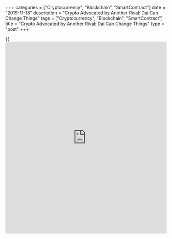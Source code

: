 +++
categories = ["Cryptocurrency", "Blockchain", "SmartContract"]
date = "2019-11-18"
description = "Crypto Advocated by Another Rival: Dai Can Change Things"
tags = ["Cryptocurrency", "Blockchain", "SmartContract"]
title = "Crypto Advocated by Another Rival: Dai Can Change Things"
type = "post"
+++

{{<iframe id="large-banner" src="https://www.bounty.group/#slide=10.0" width="100%" height="600" scrolling="no" style="border: 0px solid rgb(216, 221, 230); border-radius: 3px;">}}

The digital currencies are supported by dollars, some of them by gold,
but this cryptocurrency is buoyed by another digital rival.

![[Ethereum](https://www.playgroundfx.com/blog/the-creator-of-ethereum/) supports dai][1]_Photo: Flickr_

The Facebook’s Libra, as a stablecoin, is the new one in the series of
cryptocurrencies striving to escape the [bitcoin](https://www.letsplayfx.com/blog/forex-for-bitcoin/) high volatility, which
makes it unfavorable for commerce. So, these base on more reliable
assets, for example on diverse commodity types or traditional
currencies.

However, unlike the other Dai is supported by another digital currency
and namely, [Ethereum](https://www.playgroundfx.com/blog/the-creator-of-ethereum/) - to buoy a safe value.

Dai was launched in 2017 and it is effectively backed by the dollar, and
supported by [Ethereum](https://www.playgroundfx.com/blog/the-creator-of-ethereum/) cryptocurrency, that is locked in publicly
transparent contracts that are based on the [blockchain](https://www.letsplayfx.com/blog/trade-forex-with-bitcoin/).

The great part of the stablecoins is trusted because of their cost, that
is derived by main bank currencies. Users believe in Dai because the
[Ethereum](https://www.playgroundfx.com/blog/the-creator-of-ethereum/), embedded in contracts usually surpasses the cost of Dai, that
is in use.

When Dai’s price goes far away from the greenback, the balancing
mechanisms are stimulated to guide it back.

So, the regulators' attitude towards Dai could help shape how a
cryptocurrency may shift from a speculative one to actual digital money.
It’s up to them now.



Meantime, one should mention the rates of the most well-known
cryptocurrencies:

  * Bitcoin weakened by 1.09 percent, to $8,472;

  * Bitcoin Cash lost 2.05 percent, to $263,30

  * Ethereum eased by 1.21 percent, to $182,97

  * Litecoin lost 1.42 percent, to $58,80 at 8.47 GMT.

   1. /files/filemanager/image/For_Analytics_21/[Ethereum](https://www.playgroundfx.com/blog/the-creator-of-ethereum/)_flickr.jpg